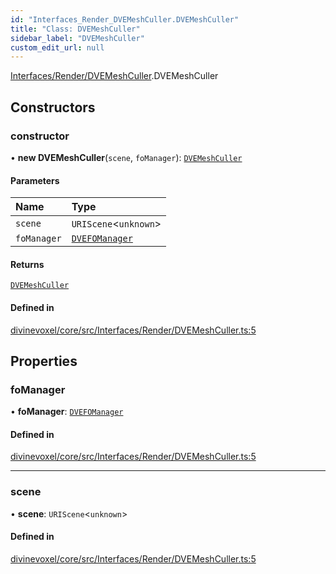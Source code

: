 ```yaml
---
id: "Interfaces_Render_DVEMeshCuller.DVEMeshCuller"
title: "Class: DVEMeshCuller"
sidebar_label: "DVEMeshCuller"
custom_edit_url: null
---
```


[Interfaces/Render/DVEMeshCuller](../modules/Interfaces_Render_DVEMeshCuller.md).DVEMeshCuller

## Constructors

### constructor

• **new DVEMeshCuller**(`scene`, `foManager`): [`DVEMeshCuller`](Interfaces_Render_DVEMeshCuller.DVEMeshCuller.md)

#### Parameters

| Name | Type |
| :------ | :------ |
| `scene` | `URIScene`\<`unknown`\> |
| `foManager` | [`DVEFOManager`](Interfaces_Render_DVEFOManager.DVEFOManager.md) |

#### Returns

[`DVEMeshCuller`](Interfaces_Render_DVEMeshCuller.DVEMeshCuller.md)

#### Defined in

[divinevoxel/core/src/Interfaces/Render/DVEMeshCuller.ts:5](https://github.com/lucasdamianjohnson/DivineVoxelEngine/blob/596fa7391478620ed460dfb4856ff0a763b91c49/divinevoxel/core/src/Interfaces/Render/DVEMeshCuller.ts#L5)

## Properties

### foManager

• **foManager**: [`DVEFOManager`](Interfaces_Render_DVEFOManager.DVEFOManager.md)

#### Defined in

[divinevoxel/core/src/Interfaces/Render/DVEMeshCuller.ts:5](https://github.com/lucasdamianjohnson/DivineVoxelEngine/blob/596fa7391478620ed460dfb4856ff0a763b91c49/divinevoxel/core/src/Interfaces/Render/DVEMeshCuller.ts#L5)

___

### scene

• **scene**: `URIScene`\<`unknown`\>

#### Defined in

[divinevoxel/core/src/Interfaces/Render/DVEMeshCuller.ts:5](https://github.com/lucasdamianjohnson/DivineVoxelEngine/blob/596fa7391478620ed460dfb4856ff0a763b91c49/divinevoxel/core/src/Interfaces/Render/DVEMeshCuller.ts#L5)
